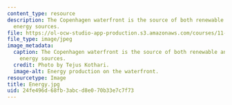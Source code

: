 ```yaml
---
content_type: resource
description: The Copenhagen waterfront is the source of both renewable and non-renewable
  energy sources.
file: https://ol-ocw-studio-app-production.s3.amazonaws.com/courses/11-027-city-to-city-comparing-researching-and-writing-about-cities-spring-2006/24fe496d68fb3abcd8e070b33e7c7f73_Energy.jpg
file_type: image/jpeg
image_metadata:
  caption: The Copenhagen waterfront is the source of both renewable and non-renewable
    energy sources.
  credit: Photo by Tejus Kothari.
  image-alt: Energy production on the waterfront.
resourcetype: Image
title: Energy.jpg
uid: 24fe496d-68fb-3abc-d8e0-70b33e7c7f73
---
```

